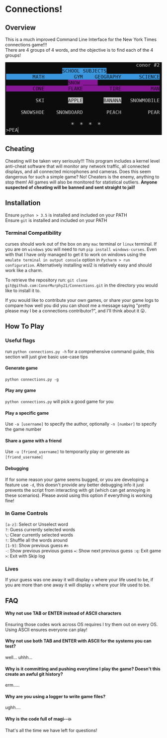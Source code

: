 # Connections!
## Overview
This is a much improved Command Line Interface for the New York Times connections game!!!  
There are 4 groups of 4 words, and the objective is to find each of the 4 groups!

![img.png](basic_demo.png)

## Cheating
Cheating will be taken very seriously!!! This program includes a kernel level anti-cheat software
that will monitor any network traffic, all connected displays, and all connected microphones and cameras.
Does this seem dangerous for such a simple game? No! Cheaters is the enemy, anything to stop them! All games will
also be monitored for statistical outliers. **Anyone suspected of cheating will be banned and sent straight to jail!**

## Installation

Ensure `python > 3.5` is installed and included on your PATH  
Ensure `git` is installed and included on your PATH

### Terminal Compatibility
curses should work out of the box on any `mac` terminal or `linux` terminal.
If you are on `windows` you will need to run `pip install windows-curses`.
Even with that I have only managed to get it to work on windows using the 
`emulate terminal in output console` option in `Pycharm > run configuration`.
Alternatively installing wsl2 is relatively easy and should work like a charm.




To retrieve the repository run:
`git clone git@github.com:ConorMurphy21/Connections.git` in 
the directory you would like to install it to.


If you would like to contribute your own games, or share your game logs
to compare how well you did you can shoot me a message saying "pretty please may I 
be a connections contributor?", and I'll think about it 😛.

## How To Play
### Useful flags
run `python connections.py -h` for a comprehensive command guide,
this section will just give basic use-case tips

#### Generate game
`python connections.py -g`

#### Play any game
`python connections.py` will pick a good game for you

#### Play a specific game
Use `-a [username]` to specify the author, optionally `-n [number]` to specify the game number

#### Share a game with a friend
Use `-u [friend_username]` to temporarily play or generate as `[friend_username]`

#### Debugging
If for some reason your game seems bugged, or you are developing a feature use `-d`,
this doesn't provide any better debugging info it just prevents the script from interacting with git
(which can get annoying in these scenarios). Please avoid using this option if everything is working fine!

### In Game Controls
`[a-z]`: Select or Unselect word  
`?`: Guess currently selected words  
`\`: Clear currently selected words  
`!`: Shuffle all the words around  
`[1-9]`: Show previous guess `#n`  
`-`: Show previous previous guess
`=`: Show next previous guess
`:q`: Exit game  
`>`: Exit with Skip log

### Lives
If your guess was one away it will display `o` where your life used to be,
if you are more than one away it will display `x` where your life used to be.

## FAQ

#### Why not use TAB or ENTER instead of ASCII characters
Ensuring those codes work across OS requires I try them out on every OS.
Using ASCII ensures everyone can play!

#### Why not use both TAB and ENTER with ASCII for the systems you can test?
well... uhhh...

#### Why is it committing and pushing everytime I play the game? Doesn't this create an awful git history?
erm.....

#### Why are you using a logger to write game files?
ughh....

#### Why is the code full of magi--💥
That's all the time we have left for questions!
